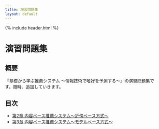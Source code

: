 ```yaml
---
title: 演習問題集
layout: default
---
```


{% include header.html %}

# 演習問題集

## 概要
『基礎から学ぶ推薦システム ～情報技術で嗜好を予測する～』の演習問題集です。随時、追加していきます。

## 目次

- [第2章 内容ベース推薦システム～近傍ベース方式～](chap02.md)
- [第3章 内容ベース推薦システム～モデルベース方式～](chap03.md)
